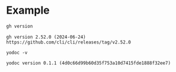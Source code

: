 # Example

```sh
gh version
```
```
gh version 2.52.0 (2024-06-24)
https://github.com/cli/cli/releases/tag/v2.52.0
```
```
yodoc -v
```
```
yodoc version 0.1.1 (4d0c66d99b60d35f753a10d7415fde1888f32ee7)
```

<!-- This file is generated by yodoc.
https://github.com/suzuki-shunsuke/yodoc
Please don't edit this code comment because yodoc depends on this code comment.
-->
